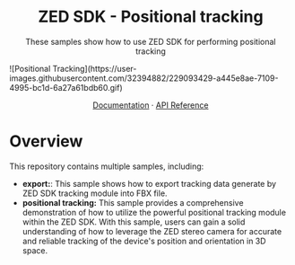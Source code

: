 <h1 align="center">
  <br>
  ZED SDK - Positional tracking
  <br>
</h1>

<p align="center">
These samples show how to use ZED SDK for performing positional tracking
</p>
![Positional Tracking](https://user-images.githubusercontent.com/32394882/229093429-a445e8ae-7109-4995-bc1d-6a27a61bdb60.gif)
<p align="center">
  <a href="https://www.stereolabs.com/docs/positional-tracking/">Documentation</a>
  ·
  <a href="https://www.stereolabs.com/docs/api/classsl_1_1Camera.html">API Reference</a>
</p>



# Overview
This repository contains multiple samples, including:
 - **export:**: This sample shows how to export tracking data generate by ZED SDK tracking module into FBX file.
 - **positional tracking:** This sample provides a comprehensive demonstration of how to utilize the powerful positional tracking module within the ZED SDK. With this sample, users can gain a solid understanding of how to leverage the ZED stereo camera for accurate and reliable tracking of the device's position and orientation in 3D space.
